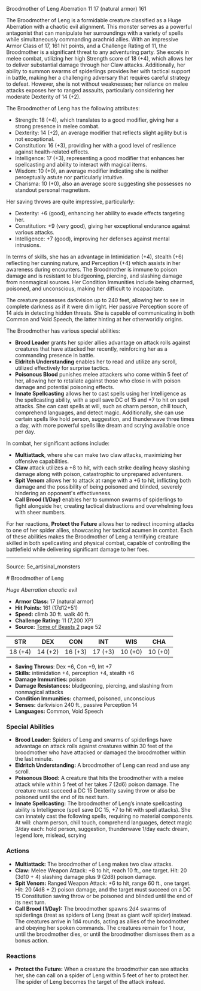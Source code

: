<MonsterName/>Broodmother of Leng</MonsterName>
<CreatureType/>Aberration</CreatureType>
<CR/>11</CR>
<AC/>17 (natural armor)</AC>
<HP/>161</HP>
<summary>The Broodmother of Leng is a formidable creature classified as a Huge Aberration with a chaotic evil alignment. This monster serves as a powerful antagonist that can manipulate her surroundings with a variety of spells while simultaneously commanding arachnid allies. With an impressive Armor Class of 17, 161 hit points, and a Challenge Rating of 11, the Broodmother is a significant threat to any adventuring party. She excels in melee combat, utilizing her high Strength score of 18 (+4), which allows her to deliver substantial damage through her Claw attacks. Additionally, her ability to summon swarms of spiderlings provides her with tactical support in battle, making her a challenging adversary that requires careful strategy to defeat. However, she is not without weaknesses; her reliance on melee attacks exposes her to ranged assaults, particularly considering her moderate Dexterity of 14 (+2).</summary>

<detail>

The Broodmother of Leng has the following attributes: 
- Strength: 18 (+4), which translates to a good modifier, giving her a strong presence in melee combat.
- Dexterity: 14 (+2), an average modifier that reflects slight agility but is not exceptional.
- Constitution: 16 (+3), providing her with a good level of resilience against health-related effects.
- Intelligence: 17 (+3), representing a good modifier that enhances her spellcasting and ability to interact with magical items.
- Wisdom: 10 (+0), an average modifier indicating she is neither perceptually astute nor particularly intuitive.
- Charisma: 10 (+0), also an average score suggesting she possesses no standout personal magnetism.

Her saving throws are quite impressive, particularly:
- Dexterity: +6 (good), enhancing her ability to evade effects targeting her.
- Constitution: +9 (very good), giving her exceptional endurance against various attacks.
- Intelligence: +7 (good), improving her defenses against mental intrusions.

In terms of skills, she has an advantage in Intimidation (+4), stealth (+6) reflecting her cunning nature, and Perception (+4) which assists in her awareness during encounters. The Broodmother is immune to poison damage and is resistant to bludgeoning, piercing, and slashing damage from nonmagical sources. Her Condition Immunities include being charmed, poisoned, and unconscious, making her difficult to incapacitate.

The creature possesses darkvision up to 240 feet, allowing her to see in complete darkness as if it were dim light. Her passive Perception score of 14 aids in detecting hidden threats. She is capable of communicating in both Common and Void Speech, the latter hinting at her otherworldly origins.

The Broodmother has various special abilities:
- **Brood Leader** grants her spider allies advantage on attack rolls against creatures that have attacked her recently, reinforcing her as a commanding presence in battle.
- **Eldritch Understanding** enables her to read and utilize any scroll, utilized effectively for surprise tactics.
- **Poisonous Blood** punishes melee attackers who come within 5 feet of her, allowing her to retaliate against those who close in with poison damage and potential poisoning effects.
- **Innate Spellcasting** allows her to cast spells using her Intelligence as the spellcasting ability, with a spell save DC of 15 and +7 to hit on spell attacks. She can cast spells at will, such as charm person, chill touch, comprehend languages, and detect magic. Additionally, she can use certain spells like hold person, suggestion, and thunderwave three times a day, with more powerful spells like dream and scrying available once per day.

In combat, her significant actions include:
- **Multiattack**, where she can make two claw attacks, maximizing her offensive capabilities.
- **Claw** attack utilizes a +8 to hit, with each strike dealing heavy slashing damage along with poison, catastrophic to unprepared adventurers.
- **Spit Venom** allows her to attack at range with a +6 to hit, inflicting both damage and the possibility of being poisoned and blinded, severely hindering an opponent's effectiveness.
- **Call Brood (1/Day)** enables her to summon swarms of spiderlings to fight alongside her, creating tactical distractions and overwhelming foes with sheer numbers.

For her reactions, **Protect the Future** allows her to redirect incoming attacks to one of her spider allies, showcasing her tactical acumen in combat. Each of these abilities makes the Broodmother of Leng a terrifying creature skilled in both spellcasting and physical combat, capable of controlling the battlefield while delivering significant damage to her foes.</detail>



---

Source: 5e_artisinal_monsters

<statblock>
# Broodmother of Leng

*Huge* *Aberration* *chaotic evil*

- **Armor Class:** 17 (natural armor)
- **Hit Points:** 161 (17d12+51)
- **Speed:** climb 30 ft. walk 40 ft.
- **Challenge Rating:** 11 (7,200 XP)
- **Source:** [Tome of Beasts 2](https://koboldpress.com/kpstore/product/tome-of-beasts-2-for-5th-edition) page 52

| STR | DEX | CON | INT | WIS | CHA |
| --- | --- | --- | --- | --- | --- |
| 18 (+4) | 14 (+2) | 16 (+3) | 17 (+3) | 10 (+0) | 10 (+0) |

- **Saving Throws**: Dex +6, Con +9, Int +7
- **Skills:** intimidation +4, perception +4, stealth +6
- **Damage Immunities:** poison
- **Damage Resistances:** bludgeoning, piercing, and slashing from nonmagical attacks
- **Condition Immunities:** charmed, poisoned, unconscious
- **Senses:** darkvision 240 ft., passive Perception 14
- **Languages:** Common, Void Speech

### Special Abilities

- **Brood Leader:** Spiders of Leng and swarms of spiderlings have advantage on attack rolls against creatures within 30 feet of the broodmother who have attacked or damaged the broodmother within the last minute.
- **Eldritch Understanding:** A broodmother of Leng can read and use any scroll.
- **Poisonous Blood:** A creature that hits the broodmother with a melee attack while within 5 feet of her takes 7 (2d6) poison damage. The creature must succeed a DC 15 Dexterity saving throw or also be poisoned until the end of its next turn.
- **Innate Spellcasting:** The broodmother of Leng’s innate spellcasting ability is Intelligence (spell save DC 15, +7 to hit with spell attacks). She can innately cast the following spells, requiring no material components.
At will: charm person, chill touch, comprehend languages, detect magic
3/day each: hold person, suggestion, thunderwave
1/day each: dream, legend lore, mislead, scrying

### Actions

- **Multiattack:** The broodmother of Leng makes two claw attacks.
- **Claw:** Melee Weapon Attack: +8 to hit, reach 10 ft., one target. Hit: 20 (3d10 + 4) slashing damage plus 9 (2d8) poison damage.
- **Spit Venom:** Ranged Weapon Attack: +6 to hit, range 60 ft., one target. Hit: 20 (4d8 + 2) poison damage, and the target must succeed on a DC 15 Constitution saving throw or be poisoned and blinded until the end of its next turn.
- **Call Brood (1/Day):** The broodmother spawns 2d4 swarms of spiderlings (treat as spiders of Leng (treat as giant wolf spider) instead. The creatures arrive in 1d4 rounds, acting as allies of the broodmother and obeying her spoken commands. The creatures remain for 1 hour, until the broodmother dies, or until the broodmother dismisses them as a bonus action.

### Reactions

- **Protect the Future:** When a creature the broodmother can see attacks her, she can call on a spider of Leng within 5 feet of her to protect her. The spider of Leng becomes the target of the attack instead.


</statblock>


